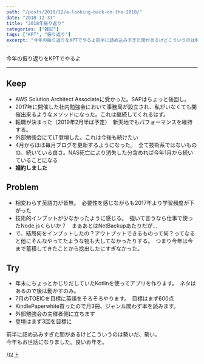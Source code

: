 ```yaml
---
path: "/posts/2018/12/a-looking-back-on-the-2018/"
date: "2018-12-31"
title: "2018年振り返り"
categories: ["雑記"]
tags: ["KPT", "振り返り"]
excerpt: "今年の振り返りをKPTでやるよ前半に詰め込みすぎた間があるけどこういうのは勢いだ、勢い。  今年もお世話になりました。良いお年を。/以上"
---
```


今年の振り返りをKPTでやるよ

* * *

## Keep

* AWS Solution Architect Associateに受かった。SAPはちょっと後回し。
* 2017年に開催した社内勉強会において事務局が設立され、私がいなくても開催出来るようなメソッドになった。これは継続してくれるはず。
* 転職が決まった（2019年2月半ば予定）　新天地でもパフォーマンスを維持する。
* 外部勉強会にてLT登壇した。これは今後も続けたい
* 4月からほぼ毎月ブログを更新するようになった。　全て技術系ではないものの、続いている良さ。NAS死亡により消失した分含めれば今年1月から続いていることになる
* **婚約しました**

## Problem

* 相変わらず英語力が皆無。　必要性を感じながらも2017年より学習頻度が下がった
* 技術的インプットが少なかったように感じる。　強いて言うなら仕事で使ったNode.jsくらいか？　まぁあとはNetBackupあたりだが…
* で、結局何をインプットしたの？アウトプットできるものって何？ってなると他にそんなやってたような物も大してなかったりする。　つまり今年は今まで蓄積してきたことから捻出したにすぎなかった。

## Try

* 年末にちょっとかじりだしていたKotlinを使ってアプリを作ります。　ネタはあるので後は動かすのみ。
* 7月のTOEICを目標に英語をそろそろやります。　目標はまず600点
* KindlePaperwhite買ったので月3冊、ジャンル問わず本を読みます。
* 外部勉強会の主催者側に立ちます
* 登壇はまず3回を目標に

前半に詰め込みすぎた間があるけどこういうのは勢いだ、勢い。  
今年もお世話になりました。良いお年を。

/以上